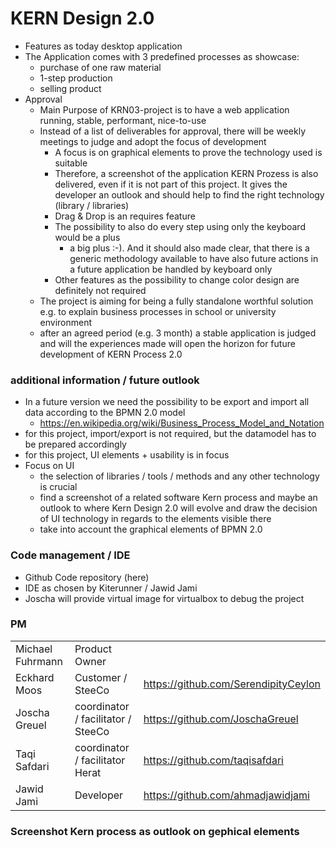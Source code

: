# KERN Design 2.0

* Features as today desktop application
* The Application comes with 3 predefined processes as showcase:
  * purchase of one raw material
  * 1-step production
  * selling product
* Approval
  * Main Purpose of KRN03-project is to have a web application running, stable, performant, nice-to-use
  * Instead of a list of deliverables for approval, there will be weekly meetings to judge and adopt the focus of development
    * A focus is on graphical elements to prove the technology used is suitable
    * Therefore, a screenshot of the application KERN Prozess is also delivered, even if it is not part of this project. It gives the developer an outlook and should help to find the right technology (library / libraries)
    * Drag & Drop is an requires feature
    * The possibility to also do every step using only the keyboard would be a plus
      * a big plus :-). And it should also made clear, that there is a generic methodology available to have also future actions in a future application be handled by keyboard only
    * Other features as the possibility to change color design are definitely not required
  * The project is aiming for being a fully standalone worthful solution e.g. to explain business processes in school or university environment
  * after an agreed period (e.g. 3 month) a stable application is judged and will the experiences made will open the horizon for future development of KERN Process 2.0 

### additional information / future outlook
  * In a future version we need the possibility to be export and import all data according to the BPMN 2.0 model
    * https://en.wikipedia.org/wiki/Business_Process_Model_and_Notation
  * for this project, import/export is not required, but the datamodel has to be prepared accordingly
  * for this project, UI elements + usability is in focus
* Focus on UI
  * the selection of libraries / tools / methods and any other technology is crucial
  * find a screenshot of a related software Kern process and maybe an outlook to where Kern Design 2.0 will evolve and draw the decision of UI technology in regards to the elements visible there
  * take into account the graphical elements of BPMN 2.0

### Code management / IDE
* Github Code repository (here)
* IDE as chosen by Kiterunner / Jawid Jami
* Joscha will provide virtual image for virtualbox to debug the project

### PM
| | | |
| -| -| -|
| Michael Fuhrmann | Product Owner | |
| Eckhard Moos | Customer / SteeCo | https://github.com/SerendipityCeylon |
| Joscha Greuel | coordinator / facilitator / SteeCo | https://github.com/JoschaGreuel |
| Taqi Safdari | coordinator / facilitator Herat | https://github.com/taqisafdari|
| Jawid Jami | Developer | https://github.com/ahmadjawidjami |

### Screenshot Kern process as outlook on gephical elements

